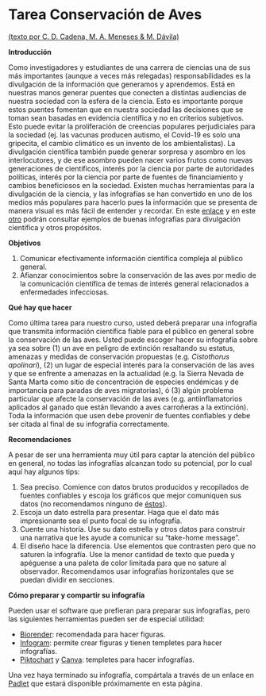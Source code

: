 # Tarea Conservación de Aves

[(texto por C. D. Cadena, M. A. Meneses & M. Dávila)](https://evolvert.weebly.com/)

**Introducción**

Como investigadores y estudiantes de una carrera de ciencias una de sus más importantes (aunque a veces más relegadas) responsabilidades es la divulgación de la información que generamos y aprendemos. Está en nuestras manos generar puentes que conecten a distintas audiencias de nuestra sociedad con la esfera de la ciencia. Esto es importante porque estos puentes fomentan que en nuestra sociedad las decisiones que se toman sean basadas en evidencia científica y no en criterios subjetivos. Esto puede evitar la proliferación de creencias populares perjudiciales para la sociedad (ej. las vacunas producen autismo, el Covid-19 es solo una gripecita, el cambio climático es un invento de los ambientalistas). La divulgación científica también puede generar sorpresa y asombro en los interlocutores, y de ese asombro pueden nacer varios frutos como nuevas generaciones de científicos, interés por la ciencia por parte de autoridades políticas, interés por la ciencia por parte de fuentes de financiamiento y cambios beneficiosos en la sociedad. Existen muchas herramientas para la divulgación de la ciencia, y las infografías se han convertido en uno de los medios más populares para hacerlo pues la información que se presenta de manera visual es más fácil de entender y recordar. En este [enlace](https://co.pinterest.com/infographiclist/infographics-science-/) y en este [otro](https://www.siegemedia.com/creation/best-infographics) podrán consultar ejemplos de buenas infografías para divulgación científica y otros propósitos.

**Objetivos**

1.	Comunicar efectivamente información científica compleja al público general. 
2.	Afianzar conocimientos sobre la conservación de las aves por medio de la comunicación científica de temas de interés general relacionados a enfermedades infecciosas. 

**Qué hay que hacer**

Como última tarea para nuestro curso, usted deberá preparar una infografía que transmita información científica fiable para el público en general sobre la conservación de las aves. Usted puede escoger hacer su infografía sobre ya sea sobre (1) un ave en peligro de extinción resaltando su estatus, amenazas y medidas de conservación propuestas (e.g. *Cistothorus apolinari*), (2) un lugar de especial interés para la conservación de las aves y que se enfrente a amenazas en la actualidad (e.g. la Sierra Nevada de Santa Marta como sitio de concentración de especies endémicas y de importancia para paradas de aves migratorias), ó (3) algún problema particular que afecte la conservación de las aves (e.g. antiinflamatorios aplicados al ganado que están llevando a aves carroñeras a la extinción). Toda la información que usen debe provenir de fuentes confiables y debe ser citada al final de su infografía correctamente.

**Recomendaciones**

A pesar de ser una herramienta muy útil para captar la atención del público en general, no todas las infografías alcanzan todo su potencial, por lo cual aquí hay algunos tips:

1.	Sea preciso. Comience con datos brutos producidos y recopilados de fuentes confiables y escoja los gráficos que mejor comuniquen sus datos (no recomendamos ninguno de [éstos](https://viz.wtf/)).
2.	Escoja un dato estrella para presentar. Haga que el dato más impresionante sea el punto focal de su infografía. 
3.	Cuente una historia. Use su dato estrella y otros datos para construir una narrativa que les ayude a comunicar su “take-home message”. 
4.	El diseño hace la diferencia. Use elementos que contrasten pero que no saturen la infografía. Use la menor cantidad de texto que pueda y apéguense a una paleta de color limitada para que no sature al observador. Recomendamos usar infografías horizontales que se puedan dividir en secciones.

**Cómo preparar y compartir su infografía**

Pueden usar el software que prefieran para preparar sus infografías, pero las siguientes herramientas pueden ser de especial utilidad:

   - [Biorender](https://biorender.com/): recomendada para hacer figuras.
   - [Infogram](https://infogram.com/): permite crear figuras y tienen templetes para hacer infografías.
   - [Piktochart](https://piktochart.com/) y [Canva](https://www.canva.com/): templetes para hacer infografías.

Una vez haya terminado su infografía, compártala a través de un enlace en [Padlet](https://padlet.com/) que estará disponible próximamente en esta página.
